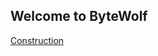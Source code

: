 ## Welcome to ByteWolf

[Construction](https://github.com/ByteWolf-Corp/bytewolf/blob/gh-pages/construction.png)


<div class="hiddentext" style="visibility:hidden">
4oCcV2hhdCBpZiBjaGFuZ2luZyB0aGUgd29ybGQgd2FzIGp1c3QgYWJvdXQgYmVpbmcgaGVyZSwg
Ynkgc2hvd2luZyB1cCBubyBtYXR0ZXIgaG93IG1hbnkgdGltZXMgd2UgZ2V0IHRvbGQgd2UgZG9u
4oCZdCBiZWxvbmcsIGJ5IHN0YXlpbmcgdHJ1ZSBldmVuIHdoZW4gd2XigJlyZSBzaGFtZWQgaW50
byBiZWluZyBmYWxzZSwgYnkgYmVsaWV2aW5nIGluIG91cnNlbHZlcyBldmVuIHdoZW4gd2XigJly
ZSB0b2xkIHdl4oCZcmUgdG9vIGRpZmZlcmVudD8gQW5kIGlmIHdlIGFsbCBoZWxkIG9uIHRvIHRo
YXQsIGlmIHdlIHJlZnVzZSB0byBidWRnZSBhbmQgZmFsbCBpbiBsaW5lLCBpZiB3ZSBzdG9vZCBv
dXIgZ3JvdW5kIGZvciBsb25nIGVub3VnaCwganVzdCBtYXliZeKApiBUaGUgd29ybGQgY2Fu4oCZ
dCBoZWxwIGJ1dCBjaGFuZ2UgYXJvdW5kIHVzLuKAnQo=</div>
